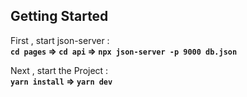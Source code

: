 ## Getting Started

First , start json-server : <br/>
**`cd pages` ⇒ `cd api` ⇒ `npx json-server -p 9000 db.json`**

Next , start the Project : <br/>
**`yarn install` ⇒ `yarn dev`**


